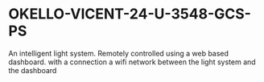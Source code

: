 # OKELLO-VICENT-24-U-3548-GCS-PS
An intelligent light system.
Remotely controlled using a web based dashboard. with a connection a wifi network between the light system and the dashboard 
